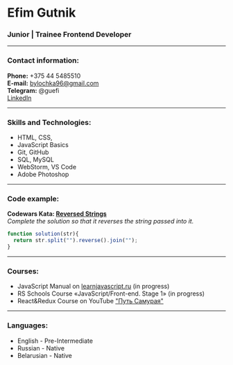 # Efim Gutnik
### Junior | Trainee Frontend Developer

---

### Contact information:

**Phone:** +375 44 5485510<br>
**E-mail:** bylochka96@gmail.com<br>
**Telegram:** @guefi<br>
[LinkedIn](https://www.linkedin.com/in/efim-gutnik-61792b16a/)

---
### Skills and Technologies:

- HTML, CSS,
- JavaScript Basics
- Git, GitHub
- SQL, MySQL
- WebStorm, VS Code 
- Adobe Photoshop

---

### Code example:

**Codewars Kata: [Reversed Strings](https://www.codewars.com/kata/5168bb5dfe9a00b126000018)** <br>
*Complete the solution so that it reverses the string passed into it.*

```javascript
function solution(str){
  return str.split("").reverse().join("");
}
```
---
### Courses:

- JavaScript Manual on [learnjavascript.ru](https://learn.javascript.ru/) (in progress)
- RS Schools Course «JavaScript/Front-end. Stage 1» (in progress)
- React&Redux Course on YouTube ["Путь Самурая"](https://www.youtube.com/watch?v=gb7gMluAeao&list=PLcvhF2Wqh7DNVy1OCUpG3i5lyxyBWhGZ8)

---

### Languages:

- English \- Pre-Intermediate 
- Russian \- Native
- Belarusian \- Native


